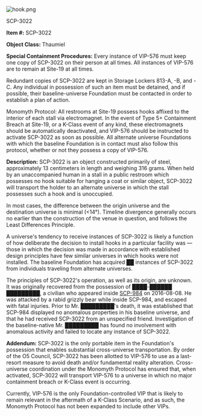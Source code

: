 ![hook.png](http://scp-wiki.wdfiles.com/local--files/scp-3022/hook.png)

SCP-3022

**Item #:** SCP-3022

**Object Class:** Thaumiel

**Special Containment Procedures:** Every instance of VIP-576 must keep one copy of SCP-3022 on their person at all times. All instances of VIP-576 are to remain at Site-19 at all times.

Redundant copies of SCP-3022 are kept in Storage Lockers 813-A, -B, and -C. Any individual in possession of such an item must be detained, and if possible, their baseline-universe Foundation must be contacted in order to establish a plan of action.

Monomyth Protocol: All restrooms at Site-19 possess hooks affixed to the interior of each stall via electromagnet. In the event of Type 5+ Containment Breach at Site-19, or a K-Class event of any kind, these electromagnets should be automatically deactivated, and VIP-576 should be instructed to activate SCP-3022 as soon as possible. All alternate universe Foundations with which the baseline Foundation is in contact must also follow this protocol, whether or not they possess a copy of VIP-576.

**Description:** SCP-3022 is an object constructed primarily of steel, approximately 13 centimeters in length and weighing 316 grams. When held by an unaccompanied human in a stall in a public restroom which possesses no hook suitable for hanging a coat or similar object, SCP-3022 will transport the holder to an alternate universe in which the stall possesses such a hook and is unoccupied.

In most cases, the difference between the origin universe and the destination universe is minimal (<14°). Timeline divergence generally occurs no earlier than the construction of the venue in question, and follows the Least Differences Principle.

A universe's tendency to receive instances of SCP-3022 is likely a function of how deliberate the decision to install hooks in a particular facility was — those in which the decision was made in accordance with established design principles have few similar universes in which hooks were not installed. The baseline Foundation has acquired ██ instances of SCP-3022 from individuals traveling from alternate universes.

The principles of SCP-3022's operation, as well as its origin, are unknown. It was originally recovered from the possession of ████-██████ █████████, a civilian who appeared inside [SCP-984](/scp-984) on 2016-08-08. He was attacked by a rabid grizzly bear while inside SCP-984, and escaped with fatal injuries. Prior to Mr. █████████'s death, it was established that SCP-984 displayed no anomalous properties in his baseline universe, and that he had received SCP-3022 from an unspecified friend. Investigation of the baseline-native Mr. █████████ has found no involvement with anomalous activity and failed to locate any instance of SCP-3022.

**Addendum:** SCP-3022 is the only portable item in the Foundation's possession that enables substantial cross-universe transportation. By order of the O5 Council, SCP-3022 has been allotted to VIP-576 to use as a last-resort measure to avoid death and/or fundamental reality alteration. Cross-universe coordination under the Monomyth Protocol has ensured that, when activated, SCP-3022 will transport VIP-576 to a universe in which no major containment breach or K-Class event is occurring.

Currently, VIP-576 is the only Foundation-controlled VIP that is likely to remain relevant in the aftermath of a K-Class Scenario, and as such, the Monomyth Protocol has not been expanded to include other VIPs.